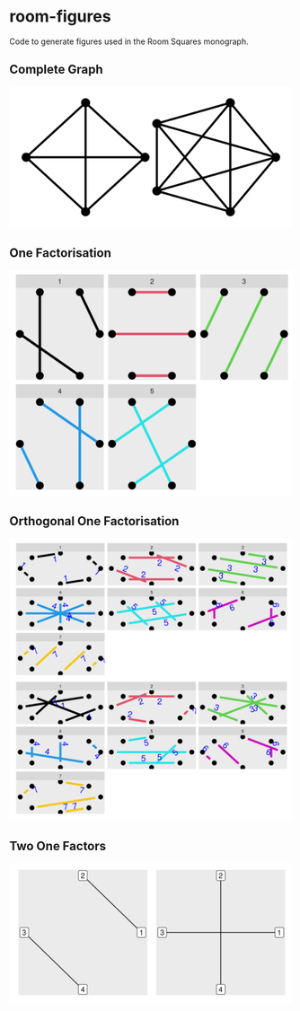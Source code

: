 # room-figures
Code to generate figures used in the Room Squares monograph.

## Complete Graph

![](figure/complete_graph.png)

## One Factorisation

![](figure/one_factorisation.png)

## Orthogonal One Factorisation

![](figure/orthogonal_one_factorisation.png)

## Two One Factors

![](figure/two_one_factors.png)